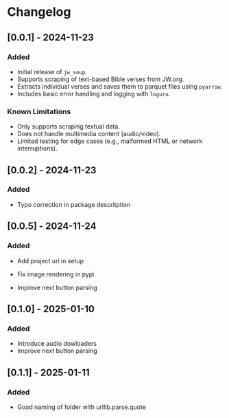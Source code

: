 # Changelog

## [0.0.1] - 2024-11-23
### Added
- Initial release of `jw_soup`.
- Supports scraping of text-based Bible verses from JW.org.
- Extracts individual verses and saves them to parquet files using `pyarrow`.
- Includes basic error handling and logging with `loguru`.

### Known Limitations
- Only supports scraping textual data.
- Does not handle multimedia content (audio/video).
- Limited testing for edge cases (e.g., malformed HTML or network interruptions).


## [0.0.2] - 2024-11-23
### Added
- Typo correction in package descritption

## [0.0.5] - 2024-11-24
### Added
- Add project url in setup
- Fix image rendering in pypi


- Improve next button parsing


## [0.1.0] - 2025-01-10
### Added
- Introduce audio dowloaders
- Improve next button parsing


## [0.1.1] - 2025-01-11
### Added
- Good naming of folder with urllib.parse.quote
